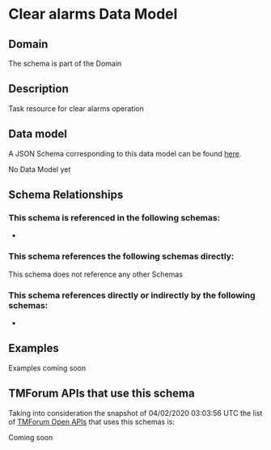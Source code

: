 # Clear alarms Data Model

## Domain

The  schema is part of the  Domain

## Description

Task resource for clear alarms operation

## Data model

A JSON Schema corresponding to this data model can be found
[here](https://github.com/tmforum-rand/schemas/blob/candidates/Resource/ClearAlarms.schema.json).

No Data Model yet

## Schema Relationships

### This schema is referenced in the following schemas:

-

### This schema references the following schemas directly:

This schema does not reference any other Schemas

### This schema references directly or indirectly by the following schemas:

-



## Examples

Examples coming soon

## TMForum APIs that use this schema

Taking into consideration the snapshot of 04/02/2020 03:03:56 UTC the list of [TMForum Open APIs](https://www.tmforum.org/open-apis/) that uses this schemas is:

Coming soon